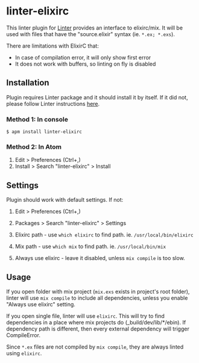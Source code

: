 # linter-elixirc

This linter plugin for [Linter][linter] provides an interface to elixirc/mix.
It will be used with files that have the "source.elixir" syntax
(ie. `*.ex; *.exs`).

There are limitations with ElixirC that:

-   In case of compilation error, it will only show first error
-   It does not work with buffers, so linting on fly is disabled

## Installation

Plugin requires Linter package and it should install it by itself.
If it did not, please follow Linter instructions [here][linter].

### Method 1: In console

```ShellSession
$ apm install linter-elixirc
```

### Method 2: In Atom

1.  Edit > Preferences (Ctrl+,)
2.  Install > Search "linter-elixirc" > Install

## Settings

Plugin should work with default settings. If not:

1.  Edit > Preferences (Ctrl+,)

2.  Packages > Search "linter-elixirc" > Settings

3.  Elixirc path - use `which elixirc` to find path. ie.
    `/usr/local/bin/elixirc`

4.  Mix path - use `which mix` to find path. ie. `/usr/local/bin/mix`

5.  Always use elixirc - leave it disabled, unless `mix compile` is too slow.

## Usage

If you open folder with mix project (`mix.exs` exists in project's root
folder), linter will use `mix compile` to include all dependencies, unless you
enable "Always use elixirc" setting.

If you open single file, linter will use `elixirc`. This will try to find
dependencies in a place where mix projects do (\_build/dev/lib/\*/ebin). If
dependency path is different, then every external dependency will trigger
CompileError.

Since `*.ex` files are not compiled by `mix compile`, they are always linted
using `elixirc`.

[linter]: https://github.com/AtomLinter/Linter "Linter"
